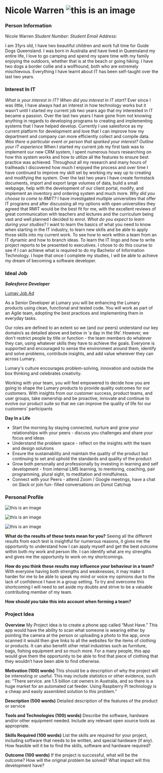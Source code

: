 # Nicole Warren                     ![this is an image](15E93B80-3B2B-43EC-A254-AE4FD07CF90E.jpeg)

### Person Information

Nicole Warren
_Student Number:
Student Email Address:_

I am 31yrs old, I have two beautiful children and work full time for Guide Dogs Queensland. I was born in Australia and have lived in Queensland my entire life, I love to go camping and spend my spare time with my family enjoying the outdoors, whether that is at the beach or going hiking. I have two dogs a border collie and a wolfhound, both who are extremely mischievous. Everything I have learnt about IT has been self-taught over the last two years.


### Interest In IT

_What is your interest in IT? When did you interest in IT start?_
Ever since I was little, I have always had an interest in how technology works but it wasn’t until I started my current job two years ago that my interested in IT became a passion. Over the last two years I have gone from not knowing anything in regards to developing programs to creating and implementing systems that I have helped develop. Currently I use salesforce as my current platform for development and love that I can improve how my department and company can more efficiently collect and compile data. 
_Was there a particular event or person that sparked your interest? Outline your IT experience_
When I started my current job my first task was to implement our new CRM system, I spent numerous hours researching on how this system works and how to utilize all the features to ensure best practice was achieved. Throughout all my research and many hours of trailheads I discovered how much I enjoyed the process and over time I have continued to improve my skill set by working my way up to creating and modifying the system. Over the last two years I have create formstack documents, import and export large volumes of data, build a small webpage, help with the development of our client portal, modify, and implement an inventory and ordering system and much more. 
_Why did you choose to come to RMIT?_
I have investigated multiple universities that offer IT programs and after discussing all my options with open universities they agreed that RMIT would be the best fit for me, with the excellent reviews of great communication with teachers and lectures and the curriculum being vast and well planned I decided to enrol.
_What do you expect to learn during your studies?_
I want to learn the basics of what you need to know when starting in the IT industry, to learn new skills and be able to apply those skills into my current work. To see how to work within a team from an IT dynamic and how to branch ideas. To learn the IT lingo and how to write project reports to be presented to executives. I chose to do this course to see if I can achieve what is required to do my Bachelor of Information Technology. I hope that once I complete my studies, I will be able to achieve my dream of becoming a software developer. 



### Ideal Job
**_Salesforce Developer_**

[Lumay Job Ad](https://jobs.lever.co/Lumary/f7da78d3-ae07-4b44-975d-47f6babe76fd)

As a Senior Developer at Lumary you will be enhancing the Lumary products using clean, functional and tested code. You will work as part of an Agile team, adopting the best practices and implementing them in everyday tasks.

Our roles are defined to an extent so we (and our peers) understand our key domain/s as detailed above and below in ‘a day in the life’. However, we don't restrict people by title or function -  the team members do whatever they can, using whatever skills they have to achieve the goals. Everyone is supported and encouraged to sense the environment around them, identify and solve problems, contribute insights, and add value wherever they can across Lumary.

Lumary's culture encourages problem-solving, innovation and outside the box thinking and celebrates creativity.

Working with your team, you will feel empowered to decide how you are going to shape the Lumary products to provide quality outcomes for our customers.  With insights from our customer success, product teams, and user groups, take ownership and be proactive, innovate and continue to evolve our product suite so that we can improve the quality of life for our customers' participants

**Day In a Life**
- Start the morning by staying connected, nurture and grow your relationships with your peers -  discuss you challenges and share your focus and ideas
- Understand the problem space - reflect on the insights with the team and design solutions
- Ensure the sustainability and maintain the quality of the product but continuing to set and uphold the standards and quality of the product
- Grow both personally and professionally by investing in learning and self development - from internal LMS learning, to mentoring, coaching, pair programming, plural sight, to meditation and mindfulness.
- Connect with your Peers - attend Zoom / Google meetings, have a chat on Slack or join fun- filled conversations on Donut Catchup


### Personal Profile

![this is an image](Leadership%20test%20results.jpeg)

![this is an image](Learning%20Style%20Results.jpeg)

![this is an image](Myers-Briggs%20Test%20Results.jpeg)


**What do the results of these tests mean for you?**
Seeing all the different results from each test is insightful for numerous reasons, it gives me the opportunity to understand how I can apply myself and get the best outcome within both my work and person life. I can identify what are my strengths and gives me the opportunity to work on my shortcomings.

**How do you think these results may influence your behaviour in a team?**
With everyone having both strengths and weaknesses, it may make it harder for me to be able to speak my mind or voice my opinions due to the lack of confidence I have in a group setting. To try and overcome this shortcoming I will need to set aside my doubts and strive to be a valuable contributing member of my team. 

**How should you take this into account when forming a team?**


### Project Idea 

**Overview** 
My Project idea is to create a phone app called “Must Have.” This app would have the ability to scan what someone is wearing either by pointing the camera at the person or uploading a photo to the app, once scanned it would then give links to all the websites for the items of clothing or products. It can also benefit other retail industries such as furniture, bags, fishing equipment and so much more. For a many people, this app would give them the opportunity to be able to find that piece of clothing that they wouldn’t have been able to find otherwise. 

**Motivation (100) words)**
This should be a description of why the project will be interesting or useful. This may include statistics or other evidence, such as: "There service. are 1.5 billion cat owners in Australia, and so there is a huge market for an automated cat feeder. Using Raspberry Pi technology is a cheap and easily assembled solution to this problem." 

**Description (500 words)** 
Detailed description of the features of the product or service 

**Tools and Technologies (100) words)**
Describe the software, hardware and/or other equipment needed. Include any relevant open source tools as appropriate. 

**Skills Required (100 words)**
List the skills are required for your project, including software that needs to be written, and special hardware (if any). How feasible will it be to find the skills, software and hardware required? 

**Outcome (100 words)**
If the project is successful, what will be the outcome? How will the original problem be solved? What impact will this development have?



